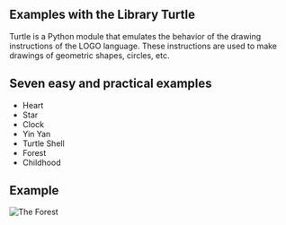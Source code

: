 Examples with the Library Turtle
-------------------------------------------
Turtle is a Python module that emulates the behavior of the drawing instructions of the LOGO language.
These instructions are used to make drawings of geometric shapes, circles, etc.
 
Seven easy and practical examples
--------------------------------------------------------------------------------
  - Heart
  - Star
  - Clock
  - Yin Yan
  - Turtle Shell
  - Forest
  - Childhood

Example
------------------------------------------------------------------
![The Forest](https://user-images.githubusercontent.com/105388226/188731609-a70642fc-4a90-4d95-ab5d-697853dddc93.jpg)
